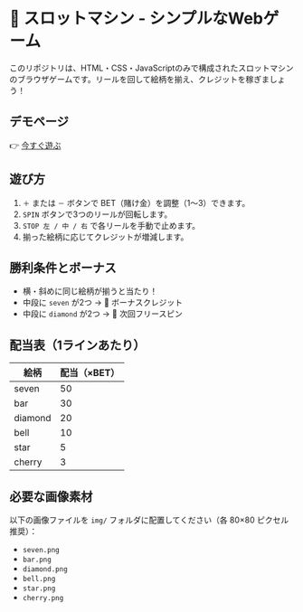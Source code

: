 # 🎰 スロットマシン - シンプルなWebゲーム

このリポジトリは、HTML・CSS・JavaScriptのみで構成されたスロットマシンのブラウザゲームです。リールを回して絵柄を揃え、クレジットを稼ぎましょう！

## デモページ

👉 [今すぐ遊ぶ](https://ss872927.stars.ne.jp)

## 遊び方

1. `＋` または `－` ボタンで BET（賭け金）を調整（1〜3）できます。
2. `SPIN` ボタンで3つのリールが回転します。
3. `STOP 左 / 中 / 右` で各リールを手動で止めます。
4. 揃った絵柄に応じてクレジットが増減します。

## 勝利条件とボーナス

- 横・斜めに同じ絵柄が揃うと当たり！
- 中段に `seven` が2つ → 🎁 ボーナスクレジット
- 中段に `diamond` が2つ → 💎 次回フリースピン

## 配当表（1ラインあたり）

| 絵柄       | 配当（×BET） |
|------------|--------------|
| seven      | 50           |
| bar        | 30           |
| diamond    | 20           |
| bell       | 10           |
| star       | 5            |
| cherry     | 3            |

## 必要な画像素材

以下の画像ファイルを `img/` フォルダに配置してください（各 80×80 ピクセル推奨）：

- `seven.png`
- `bar.png`
- `diamond.png`
- `bell.png`
- `star.png`
- `cherry.png`
